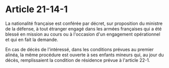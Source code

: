 # Article 21-14-1

La nationalité française est conférée par décret, sur proposition du ministre de la défense, à tout étranger engagé dans les armées françaises qui a été blessé en mission au cours ou à l'occasion d'un engagement opérationnel et qui en fait la demande.

En cas de décès de l'intéressé, dans les conditions prévues au premier alinéa, la même procédure est ouverte à ses enfants mineurs qui, au jour du décès, remplissaient la condition de résidence prévue à l'article 22-1.
